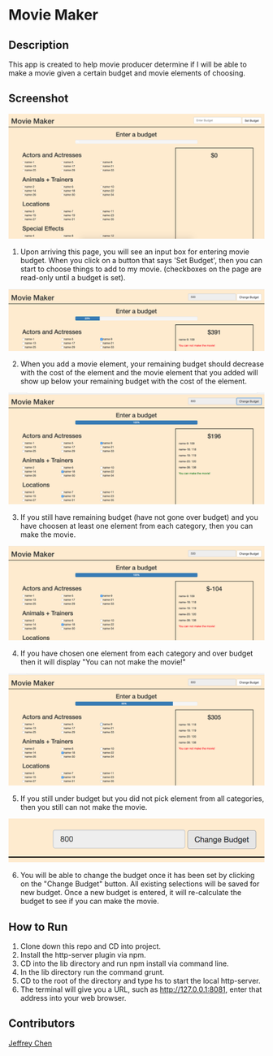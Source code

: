 # Movie Maker

## Description
This app is created to help movie producer determine if I will be able to make a movie given a certain budget and movie elements of choosing.

## Screenshot
![Webpage](https://raw.githubusercontent.com/jeffreychen2016/movie-maker/master/imgs/Screen%20Shot%202018-05-13%20at%202.54.41%20PM.png
)

1. Upon arriving this page, you will see an input box for entering movie budget. When you click on a button that says 'Set Budget', then you can start to choose things to add to my movie. (checkboxes on the page are read-only until a budget is set).

![Webpage](https://raw.githubusercontent.com/jeffreychen2016/movie-maker/master/imgs/Screen%20Shot%202018-05-13%20at%202.55.16%20PM.png
)

2. When you add a movie element, your remaining budget should decrease with the cost of the element and the movie element that you added will show up below your remaining budget with the cost of the element.

![Webpage](https://raw.githubusercontent.com/jeffreychen2016/movie-maker/master/imgs/Screen%20Shot%202018-05-13%20at%202.56.01%20PM.png
)

3. If you still have remaining budget (have not gone over budget) and you have choosen at least one element from each category, then you can make the movie.

![Webpage](https://raw.githubusercontent.com/jeffreychen2016/movie-maker/master/imgs/Screen%20Shot%202018-05-13%20at%202.55.45%20PM.png
)

4. If you have chosen one element from each category and over budget then it will display "You can not make the movie!"

![Webpage](https://raw.githubusercontent.com/jeffreychen2016/movie-maker/master/imgs/Screen%20Shot%202018-05-13%20at%202.56.12%20PM.png
)

5. If you still under budget but you did not pick element from all categories, then you still can not make the movie.

![Webpage](https://raw.githubusercontent.com/jeffreychen2016/movie-maker/master/imgs/Screen%20Shot%202018-05-13%20at%205.25.55%20PM.png
)

6. You will be able to change the budget once it has been set by clicking on the "Change Budget" button. All existing selections will be saved for new budget. Once a new budget is entered, it will re-calculate the budget to see if you can make the movie.

## How to Run
1. Clone down this repo and CD into project.
2. Install the http-server plugin via npm.
3. CD into the lib directory and run npm install via command line.
4. In the lib directory run the command grunt.
5. CD to the root of the directory and type hs to start the local http-server.
6. The terminal will give you a URL, such as http://127.0.0.1:8081, enter that address into your web browser.

## Contributors
[Jeffrey Chen](https://github.com/jeffreychen2016)